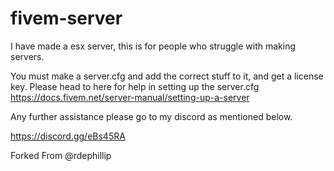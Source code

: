 # fivem-server
I have made a esx server, this is for people who struggle with making servers.


You must make a server.cfg and add the correct stuff to it, and get a license key.
Please head to here for help in setting up the server.cfg https://docs.fivem.net/server-manual/setting-up-a-server

Any further assistance please go to my discord as mentioned below.

https://discord.gg/eBs45RA

Forked From @rdephillip 
